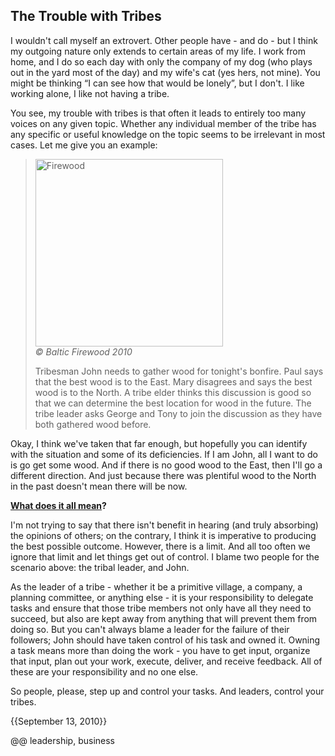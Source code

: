 ## The Trouble with Tribes

I wouldn't call myself an extrovert. Other people have - and do - but I think my outgoing nature only extends to certain areas of my life. I work from home, and I do so each day with only the company of my dog (who plays out in the yard most of the day) and my wife's cat (yes hers, not mine). You might be thinking “I can see how that would be lonely”, but I don't. I like working alone, I like not having a tribe.

You see, my trouble with tribes is that often it leads to entirely too many voices on any given topic. Whether any individual member of the tribe has any specific or useful knowledge on the topic seems to be irrelevant in most cases. Let me give you an example:

> <div class='right'><img src='uploads/firewood.jpg' style='width:300px;' alt='Firewood'><br><cite>&copy; Baltic Firewood 2010</cite></div>
>
> Tribesman John needs to gather wood for tonight's bonfire. Paul says that the best wood is to the East. Mary disagrees and says the best wood is to the North. A tribe elder thinks this discussion is good so that we can determine the best location for wood in the future. The tribe leader asks George and Tony to join the discussion as they have both gathered wood before.

Okay, I think we've taken that far enough, but hopefully you can identify with the situation and some of its deficiencies. If I am John, all I want to do is go get some wood. And if there is no good wood to the East, then I'll go a different direction. And just because there was plentiful wood to the North in the past doesn't mean there will be now.

**[What does it all mean](http://www.youtube.com/watch?v=OQSNhk5ICTI)?**

I'm not trying to say that there isn't benefit in hearing (and truly absorbing) the opinions of others; on the contrary, I think it is imperative to producing the best possible outcome. However, there is a limit. And all too often we ignore that limit and let things get out of control. I blame two people for the scenario above: the tribal leader, and John.

As the leader of a tribe - whether it be a primitive village, a company, a planning committee, or anything else - it is your responsibility to delegate tasks and ensure that those tribe members not only have all they need to succeed, but also are kept away from anything that will prevent them from doing so. But you can't always blame a leader for the failure of their followers; John should have taken control of his task and owned it. Owning a task means more than doing the work - you have to get input, organize that input, plan out your work, execute, deliver, and receive feedback. All of these are your responsibility and no one else.

So people, please, step up and control your tasks. And leaders, control your tribes.

{{September 13, 2010}}

@@ leadership, business
